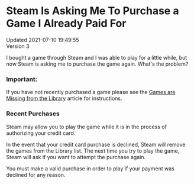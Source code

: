 # Steam Is Asking Me To Purchase a Game I Already Paid For
Updated 2021-07-10 19:49:55  
Version 3  

I bought a game through Steam and I was able to play for a little while, but now Steam is asking me to purchase the game again. What's the problem?  
  
  ### Important:
If you have not recently purchased a game please see the [Games are Missing from the Library](https://help.steampowered.com/en/faqs/view/78F3-4DEB-80B4-E346) article for instructions.  
  
### Recent Purchases
Steam may allow you to play the game while it is in the process of authorizing your credit card.  
  
In the event that your credit card purchase is declined, Steam will remove the games from the Library list. The next time you try to play the game, Steam will ask if you want to attempt the purchase again.  
  
You must make a valid purchase in order to play if your payment was declined for any reason.